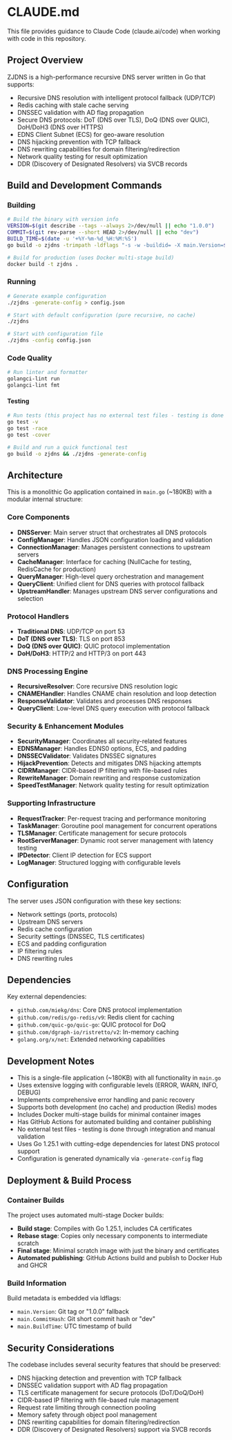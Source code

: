 # CLAUDE.md

This file provides guidance to Claude Code (claude.ai/code) when working with code in this repository.

## Project Overview

ZJDNS is a high-performance recursive DNS server written in Go that supports:

- Recursive DNS resolution with intelligent protocol fallback (UDP/TCP)
- Redis caching with stale cache serving
- DNSSEC validation with AD flag propagation
- Secure DNS protocols: DoT (DNS over TLS), DoQ (DNS over QUIC), DoH/DoH3 (DNS over HTTPS)
- EDNS Client Subnet (ECS) for geo-aware resolution
- DNS hijacking prevention with TCP fallback
- DNS rewriting capabilities for domain filtering/redirection
- Network quality testing for result optimization
- DDR (Discovery of Designated Resolvers) via SVCB records

## Build and Development Commands

### Building

```bash
# Build the binary with version info
VERSION=$(git describe --tags --always 2>/dev/null || echo "1.0.0")
COMMIT=$(git rev-parse --short HEAD 2>/dev/null || echo "dev")
BUILD_TIME=$(date -u '+%Y-%m-%d_%H:%M:%S')
go build -o zjdns -trimpath -ldflags "-s -w -buildid= -X main.Version=${VERSION} -X main.CommitHash=${COMMIT} -X main.BuildTime=${BUILD_TIME}"

# Build for production (uses Docker multi-stage build)
docker build -t zjdns .
```

### Running

```bash
# Generate example configuration
./zjdns -generate-config > config.json

# Start with default configuration (pure recursive, no cache)
./zjdns

# Start with configuration file
./zjdns -config config.json
```

### Code Quality

```bash
# Run linter and formatter
golangci-lint run
golangci-lint fmt
```

#### Testing

```bash
# Run tests (this project has no external test files - testing is done through integration)
go test -v
go test -race
go test -cover

# Build and run a quick functional test
go build -o zjdns && ./zjdns -generate-config
```

## Architecture

This is a monolithic Go application contained in `main.go` (~180KB) with a modular internal structure:

### Core Components

- **DNSServer**: Main server struct that orchestrates all DNS protocols
- **ConfigManager**: Handles JSON configuration loading and validation
- **ConnectionManager**: Manages persistent connections to upstream servers
- **CacheManager**: Interface for caching (NullCache for testing, RedisCache for production)
- **QueryManager**: High-level query orchestration and management
- **QueryClient**: Unified client for DNS queries with protocol fallback
- **UpstreamHandler**: Manages upstream DNS server configurations and selection

### Protocol Handlers

- **Traditional DNS**: UDP/TCP on port 53
- **DoT (DNS over TLS)**: TLS on port 853
- **DoQ (DNS over QUIC)**: QUIC protocol implementation
- **DoH/DoH3**: HTTP/2 and HTTP/3 on port 443

### DNS Processing Engine

- **RecursiveResolver**: Core recursive DNS resolution logic
- **CNAMEHandler**: Handles CNAME chain resolution and loop detection
- **ResponseValidator**: Validates and processes DNS responses
- **QueryClient**: Low-level DNS query execution with protocol fallback

### Security & Enhancement Modules

- **SecurityManager**: Coordinates all security-related features
- **EDNSManager**: Handles EDNS0 options, ECS, and padding
- **DNSSECValidator**: Validates DNSSEC signatures
- **HijackPrevention**: Detects and mitigates DNS hijacking attempts
- **CIDRManager**: CIDR-based IP filtering with file-based rules
- **RewriteManager**: Domain rewriting and response customization
- **SpeedTestManager**: Network quality testing for result optimization

### Supporting Infrastructure

- **RequestTracker**: Per-request tracing and performance monitoring
- **TaskManager**: Goroutine pool management for concurrent operations
- **TLSManager**: Certificate management for secure protocols
- **RootServerManager**: Dynamic root server management with latency testing
- **IPDetector**: Client IP detection for ECS support
- **LogManager**: Structured logging with configurable levels

## Configuration

The server uses JSON configuration with these key sections:

- Network settings (ports, protocols)
- Upstream DNS servers
- Redis cache configuration
- Security settings (DNSSEC, TLS certificates)
- ECS and padding configuration
- IP filtering rules
- DNS rewriting rules

## Dependencies

Key external dependencies:

- `github.com/miekg/dns`: Core DNS protocol implementation
- `github.com/redis/go-redis/v9`: Redis client for caching
- `github.com/quic-go/quic-go`: QUIC protocol for DoQ
- `github.com/dgraph-io/ristretto/v2`: In-memory caching
- `golang.org/x/net`: Extended networking capabilities

## Development Notes

- This is a single-file application (~180KB) with all functionality in `main.go`
- Uses extensive logging with configurable levels (ERROR, WARN, INFO, DEBUG)
- Implements comprehensive error handling and panic recovery
- Supports both development (no cache) and production (Redis) modes
- Includes Docker multi-stage builds for minimal container images
- Has GitHub Actions for automated building and container publishing
- No external test files - testing is done through integration and manual validation
- Uses Go 1.25.1 with cutting-edge dependencies for latest DNS protocol support
- Configuration is generated dynamically via `-generate-config` flag

## Deployment & Build Process

### Container Builds

The project uses automated multi-stage Docker builds:

- **Build stage**: Compiles with Go 1.25.1, includes CA certificates
- **Rebase stage**: Copies only necessary components to intermediate scratch
- **Final stage**: Minimal scratch image with just the binary and certificates
- **Automated publishing**: GitHub Actions build and publish to Docker Hub and GHCR

### Build Information

Build metadata is embedded via ldflags:

- `main.Version`: Git tag or "1.0.0" fallback
- `main.CommitHash`: Git short commit hash or "dev"
- `main.BuildTime`: UTC timestamp of build

## Security Considerations

The codebase includes several security features that should be preserved:

- DNS hijacking detection and prevention with TCP fallback
- DNSSEC validation support with AD flag propagation
- TLS certificate management for secure protocols (DoT/DoQ/DoH)
- CIDR-based IP filtering with file-based rule management
- Request rate limiting through connection pooling
- Memory safety through object pool management
- DNS rewriting capabilities for domain filtering/redirection
- DDR (Discovery of Designated Resolvers) support via SVCB records
